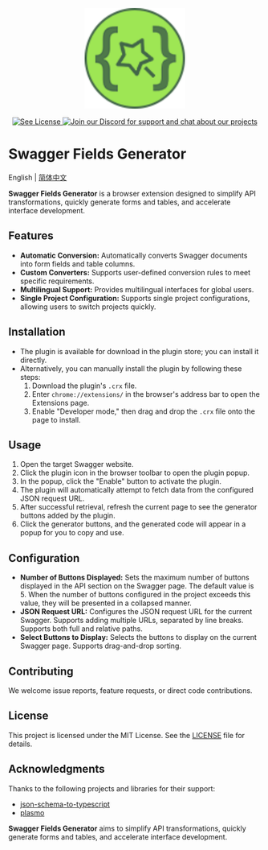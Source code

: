 <p align="center">
  <img alt="logo" width="200px" src="./assets/icon.png" />
</p>

<p align="center">
  <a aria-label="License" href="./LICENSE">
    <img alt="See License" src="https://img.shields.io/github/license/7pou/swagger-fields-generator?style=flat-square"/>
  </a>
  <a aria-label="Discord" href="https://discord.gg/mvTPqXKat5">
    <img alt="Join our Discord for support and chat about our projects" src="https://img.shields.io/discord/1342034439991070764?logo=discord&logoColor=white"/>
  </a>
</p>

# Swagger Fields Generator

English | [简体中文](./README_zh-CN.md)

**Swagger Fields Generator** is a browser extension designed to simplify API transformations, quickly generate forms and tables, and accelerate interface development.

## Features

- **Automatic Conversion:** Automatically converts Swagger documents into form fields and table columns.
- **Custom Converters:** Supports user-defined conversion rules to meet specific requirements.
- **Multilingual Support:** Provides multilingual interfaces for global users.
- **Single Project Configuration:** Supports single project configurations, allowing users to switch projects quickly.

## Installation

- The plugin is available for download in the plugin store; you can install it directly.
- Alternatively, you can manually install the plugin by following these steps:
  1. Download the plugin's `.crx` file.
  2. Enter `chrome://extensions/` in the browser's address bar to open the Extensions page.
  3. Enable "Developer mode," then drag and drop the `.crx` file onto the page to install.

## Usage

1. Open the target Swagger website.
2. Click the plugin icon in the browser toolbar to open the plugin popup.
3. In the popup, click the "Enable" button to activate the plugin.
4. The plugin will automatically attempt to fetch data from the configured JSON request URL.
5. After successful retrieval, refresh the current page to see the generator buttons added by the plugin.
6. Click the generator buttons, and the generated code will appear in a popup for you to copy and use.

## Configuration

- **Number of Buttons Displayed:** Sets the maximum number of buttons displayed in the API section on the Swagger page. The default value is 5. When the number of buttons configured in the project exceeds this value, they will be presented in a collapsed manner.
- **JSON Request URL:** Configures the JSON request URL for the current Swagger. Supports adding multiple URLs, separated by line breaks. Supports both full and relative paths.
- **Select Buttons to Display:** Selects the buttons to display on the current Swagger page. Supports drag-and-drop sorting.

## Contributing

We welcome issue reports, feature requests, or direct code contributions.

## License

This project is licensed under the MIT License. See the [LICENSE](LICENSE) file for details.

## Acknowledgments

Thanks to the following projects and libraries for their support:

- [json-schema-to-typescript](https://github.com/bcherny/json-schema-to-typescript)
- [plasmo](https://github.com/PlasmoHQ/plasmo)

**Swagger Fields Generator** aims to simplify API transformations, quickly generate forms and tables, and accelerate interface development.

